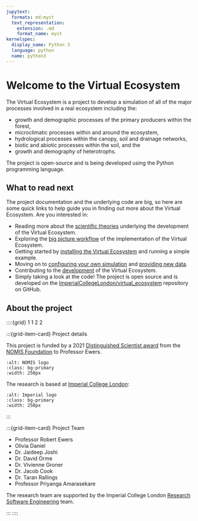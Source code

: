 ```yaml
---
jupytext:
  formats: md:myst
  text_representation:
    extension: .md
    format_name: myst
kernelspec:
  display_name: Python 3
  language: python
  name: python3
---
```


# Welcome to the Virtual Ecosystem

The Virtual Ecosystem is a project to develop a simulation of all of the major processes
involved in a real ecosystem including the:

- growth and demographic processes of the primary producers within the forest,
- microclimatic processes within and around the ecosystem,
- hydrological processes within the canopy, soil and drainage networks,
- biotic and abiotic processes within the soil, and the
- growth and demography of heterotrophs.

The project is open-source and is being developed using the Python programming language.

## What to read next

The project documentation and the underlying code are big, so here are some quick links
to help guide you in finding out more about the Virtual Ecosystem. Are you interested
in:

- Reading more about the [scientific theories](./virtual_ecosystem/theory.md)
  underlying the development of the Virtual Ecosystem.
- Exploring the [big picture workflow](./virtual_ecosystem/implementation.md) of the
  implementation of the Virtual Ecosystem.
- Getting started by [installing the Virtual
  Ecosystem](./using_the_ve/getting_started.md) and running a simple example.
- Moving on to [configuring your own simulation](./using_the_ve/configuration/config.md)
  and [providing new data](./using_the_ve/data/data.md).
- Contributing to the [development](./development/contributing.md) of the Virtual
  Ecosystem.
- Simply taking a look at the code! The project is open source and is developed on the
  [ImperialCollegeLondon/virtual_ecosystem](https://github.com/ImperialCollegeLondon/virtual_ecosystem)
  repository on GitHub.

## About the project

::::{grid} 1 1 2 2

:::{grid-item-card} Project details

This project is funded by a 2021 [Distinguished Scientist award](<https://nomisfoundation.ch/projects/a-virtual-rainforest-for-understanding-the-stability-resilience-and-sustainability-of-complex-ecosystems/>)
from the [NOMIS Foundation](https://nomisfoundation.ch) to Professor Ewers.

```{image} _static/images/logo-nomis-822-by-321.png
:alt: NOMIS logo
:class: bg-primary
:width: 250px
```

The research is based at [Imperial College London](https://imperial.ac.uk):

```{image} _static/images/IMPERIAL_logo_RGB_Blue_safe_area_2024.png
:alt: Imperial logo
:class: bg-primary
:width: 250px
```

:::

:::{grid-item-card} Project Team

- Professor Robert Ewers
- Olivia Daniel
- Dr. Jaideep Joshi
- Dr. David Orme
- Dr. Vivienne Groner
- Dr. Jacob Cook
- Dr. Taran Rallings
- Professor Priyanga Amarasekare

The research team are supported by the Imperial College London
[Research Software Engineering](https://www.imperial.ac.uk/admin-services/ict/self-service/research-support/rcs/service-offering/research-software-engineering/)
team.

:::
::::
